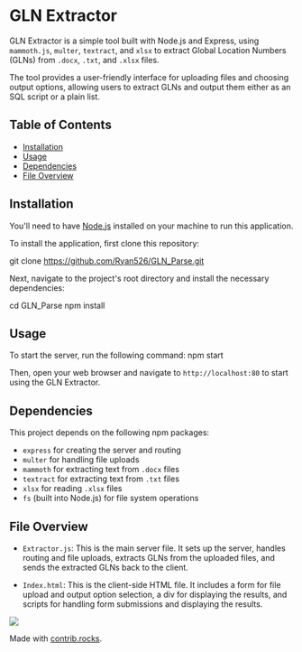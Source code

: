 # GLN Extractor

GLN Extractor is a simple tool built with Node.js and Express, using `mammoth.js`, `multer`, `textract`, and `xlsx` to extract Global Location Numbers (GLNs) from `.docx`, `.txt`, and `.xlsx` files.

The tool provides a user-friendly interface for uploading files and choosing output options, allowing users to extract GLNs and output them either as an SQL script or a plain list.

## Table of Contents

- [Installation](#installation)
- [Usage](#usage)
- [Dependencies](#dependencies)
- [File Overview](#file-overview)

## Installation

You'll need to have [Node.js](https://nodejs.org/) installed on your machine to run this application.

To install the application, first clone this repository:

git clone https://github.com/Ryan526/GLN_Parse.git

Next, navigate to the project's root directory and install the necessary dependencies:

cd GLN_Parse
npm install


## Usage

To start the server, run the following command:
npm start


Then, open your web browser and navigate to `http://localhost:80` to start using the GLN Extractor.

## Dependencies

This project depends on the following npm packages:

- `express` for creating the server and routing
- `multer` for handling file uploads
- `mammoth` for extracting text from `.docx` files
- `textract` for extracting text from `.txt` files
- `xlsx` for reading `.xlsx` files
- `fs` (built into Node.js) for file system operations

## File Overview

- `Extractor.js`: This is the main server file. It sets up the server, handles routing and file uploads, extracts GLNs from the uploaded files, and sends the extracted GLNs back to the client.

- `Index.html`: This is the client-side HTML file. It includes a form for file upload and output option selection, a div for displaying the results, and scripts for handling form submissions and displaying the results.

<a href="https://github.com/Ryan526/GLN_Parse/graphs/contributors">
  <img src="https://contrib.rocks/image?repo=Ryan526/GLN_Parse" />
</a>

Made with [contrib.rocks](https://contrib.rocks).

